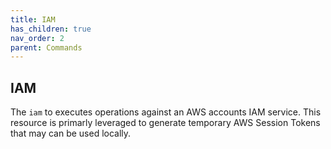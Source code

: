 ```yaml
---
title: IAM
has_children: true
nav_order: 2
parent: Commands
---
```


## IAM

The `iam` to executes operations against an AWS accounts IAM service. This resource is primarly
leveraged to generate temporary AWS Session Tokens that may can be used locally.

